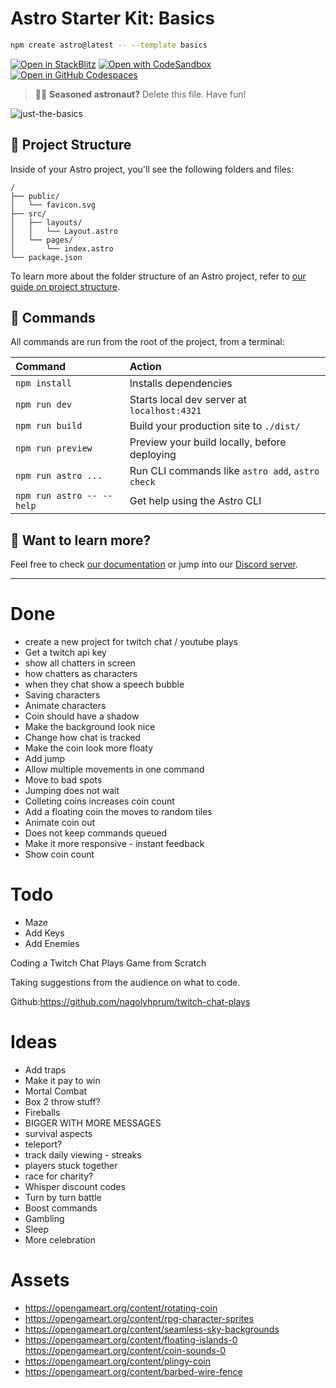 # Astro Starter Kit: Basics

```sh
npm create astro@latest -- --template basics
```

[![Open in StackBlitz](https://developer.stackblitz.com/img/open_in_stackblitz.svg)](https://stackblitz.com/github/withastro/astro/tree/latest/examples/basics)
[![Open with CodeSandbox](https://assets.codesandbox.io/github/button-edit-lime.svg)](https://codesandbox.io/p/sandbox/github/withastro/astro/tree/latest/examples/basics)
[![Open in GitHub Codespaces](https://github.com/codespaces/badge.svg)](https://codespaces.new/withastro/astro?devcontainer_path=.devcontainer/basics/devcontainer.json)

> 🧑‍🚀 **Seasoned astronaut?** Delete this file. Have fun!

![just-the-basics](https://github.com/withastro/astro/assets/2244813/a0a5533c-a856-4198-8470-2d67b1d7c554)

## 🚀 Project Structure

Inside of your Astro project, you'll see the following folders and files:

```text
/
├── public/
│   └── favicon.svg
├── src/
│   ├── layouts/
│   │   └── Layout.astro
│   └── pages/
│       └── index.astro
└── package.json
```

To learn more about the folder structure of an Astro project, refer to [our guide on project structure](https://docs.astro.build/en/basics/project-structure/).

## 🧞 Commands

All commands are run from the root of the project, from a terminal:

| Command                   | Action                                           |
| :------------------------ | :----------------------------------------------- |
| `npm install`             | Installs dependencies                            |
| `npm run dev`             | Starts local dev server at `localhost:4321`      |
| `npm run build`           | Build your production site to `./dist/`          |
| `npm run preview`         | Preview your build locally, before deploying     |
| `npm run astro ...`       | Run CLI commands like `astro add`, `astro check` |
| `npm run astro -- --help` | Get help using the Astro CLI                     |

## 👀 Want to learn more?

Feel free to check [our documentation](https://docs.astro.build) or jump into our [Discord server](https://astro.build/chat).

---

# Done

- create a new project for twitch chat / youtube plays
- Get a twitch api key
- show all chatters in screen
- how chatters as characters
- when they chat show a speech bubble
- Saving characters
- Animate characters
- Coin should have a shadow
- Make the background look nice
- Change how chat is tracked
- Make the coin look more floaty
- Add jump
- Allow multiple movements in one command
- Move to bad spots
- Jumping does not wait
- Colleting coins increases coin count
- Add a floating coin the moves to random tiles
- Animate coin out
- Does not keep commands queued
- Make it more responsive - instant feedback
- Show coin count

# Todo

- Maze
- Add Keys
- Add Enemies

Coding a Twitch Chat Plays Game from Scratch

Taking suggestions from the audience on what to code.

Github:https://github.com/nagolyhprum/twitch-chat-plays

# Ideas

- Add traps
- Make it pay to win
- Mortal Combat
- Box 2 throw stuff?
- Fireballs
- BIGGER WITH MORE MESSAGES
- survival aspects
- teleport?
- track daily viewing - streaks
- players stuck together
- race for charity?
- Whisper discount codes
- Turn by turn battle
- Boost commands
- Gambling
- Sleep
- More celebration

# Assets

- https://opengameart.org/content/rotating-coin
- https://opengameart.org/content/rpg-character-sprites
- https://opengameart.org/content/seamless-sky-backgrounds
- https://opengameart.org/content/floating-islands-0
  https://opengameart.org/content/coin-sounds-0
- https://opengameart.org/content/plingy-coin
- https://opengameart.org/content/barbed-wire-fence
